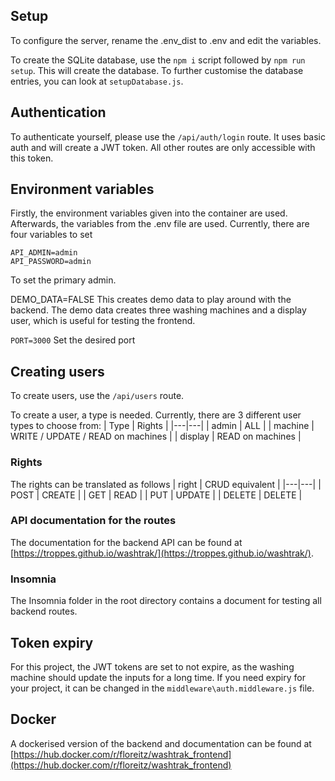 ## Setup

To configure the server, rename the .env_dist to .env and edit the variables.

To create the SQLite database, use the `npm i` script followed by `npm run setup`. This will create the database. To further customise the database entries, you can look at `setupDatabase.js`.

## Authentication

To authenticate yourself, please use the `/api/auth/login` route. It uses basic auth and will create a JWT token. All other routes are only accessible with this token.

## Environment variables

Firstly, the environment variables given into the container are used. Afterwards, the variables from the .env file are used. Currently, there are four variables to set

```
API_ADMIN=admin
API_PASSWORD=admin
```
To set the primary admin.

DEMO_DATA=FALSE
This creates demo data to play around with the backend. The demo data creates three washing machines and a display user, which is useful for testing the frontend.

```PORT=3000```
Set the desired port

## Creating users

To create users, use the `/api/users` route.

To create a user, a type is needed.
Currently, there are 3 different user types to choose from:
| Type | Rights |
|---|---|
| admin | ALL |
| machine | WRITE / UPDATE / READ on machines |
| display | READ on machines |

### Rights

The rights can be translated as follows
| right | CRUD equivalent |
|---|---|
| POST | CREATE |
| GET | READ |
| PUT | UPDATE |
| DELETE | DELETE |

### API documentation for the routes

The documentation for the backend API can be found at [https://troppes.github.io/washtrak/](https://troppes.github.io/washtrak/).

### Insomnia

The Insomnia folder in the root directory contains a document for testing all backend routes.

## Token expiry

For this project, the JWT tokens are set to not expire, as the washing machine should update the inputs for a long time. If you need expiry for your project, it can be changed in the `middleware\auth.middleware.js` file.

## Docker

A dockerised version of the backend and documentation can be found at [https://hub.docker.com/r/floreitz/washtrak_frontend](https://hub.docker.com/r/floreitz/washtrak_frontend)
